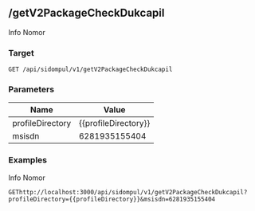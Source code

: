 ## /getV2PackageCheckDukcapil
Info Nomor

### Target
```
GET /api/sidompul/v1/getV2PackageCheckDukcapil
```

### Parameters
Name | Value
--- | ---
profileDirectory|{{profileDirectory}}
msisdn|6281935155404



### Examples
Info Nomor
```
GEThttp://localhost:3000/api/sidompul/v1/getV2PackageCheckDukcapil?profileDirectory={{profileDirectory}}&msisdn=6281935155404


```


